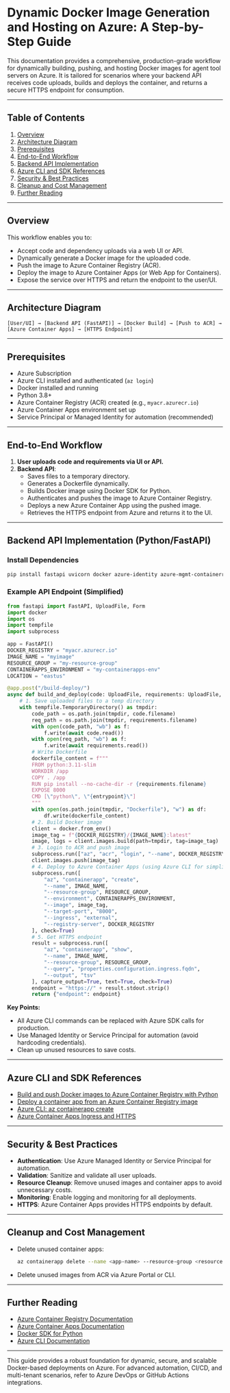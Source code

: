 # Dynamic Docker Image Generation and Hosting on Azure: A Step-by-Step Guide

This documentation provides a comprehensive, production-grade workflow for dynamically building, pushing, and hosting Docker images for agent tool servers on Azure. It is tailored for scenarios where your backend API receives code uploads, builds and deploys the container, and returns a secure HTTPS endpoint for consumption.

---

## Table of Contents
1. [Overview](#overview)
2. [Architecture Diagram](#architecture-diagram)
3. [Prerequisites](#prerequisites)
4. [End-to-End Workflow](#end-to-end-workflow)
5. [Backend API Implementation](#backend-api-implementation)
6. [Azure CLI and SDK References](#azure-cli-and-sdk-references)
7. [Security & Best Practices](#security--best-practices)
8. [Cleanup and Cost Management](#cleanup-and-cost-management)
9. [Further Reading](#further-reading)

---

## Overview

This workflow enables you to:
- Accept code and dependency uploads via a web UI or API.
- Dynamically generate a Docker image for the uploaded code.
- Push the image to Azure Container Registry (ACR).
- Deploy the image to Azure Container Apps (or Web App for Containers).
- Expose the service over HTTPS and return the endpoint to the user/UI.

---

## Architecture Diagram

```
[User/UI] → [Backend API (FastAPI)] → [Docker Build] → [Push to ACR] → [Azure Container Apps] → [HTTPS Endpoint]
```

---

## Prerequisites
- Azure Subscription
- Azure CLI installed and authenticated (`az login`)
- Docker installed and running
- Python 3.8+
- Azure Container Registry (ACR) created (e.g., `myacr.azurecr.io`)
- Azure Container Apps environment set up
- Service Principal or Managed Identity for automation (recommended)

---

## End-to-End Workflow

1. **User uploads code and requirements via UI or API.**
2. **Backend API**:
    - Saves files to a temporary directory.
    - Generates a Dockerfile dynamically.
    - Builds Docker image using Docker SDK for Python.
    - Authenticates and pushes the image to Azure Container Registry.
    - Deploys a new Azure Container App using the pushed image.
    - Retrieves the HTTPS endpoint from Azure and returns it to the UI.

---

## Backend API Implementation (Python/FastAPI)

### Install Dependencies
```bash
pip install fastapi uvicorn docker azure-identity azure-mgmt-containerregistry azure-mgmt-resource azure-mgmt-containerapp
```

### Example API Endpoint (Simplified)
```python
from fastapi import FastAPI, UploadFile, Form
import docker
import os
import tempfile
import subprocess

app = FastAPI()
DOCKER_REGISTRY = "myacr.azurecr.io"
IMAGE_NAME = "myimage"
RESOURCE_GROUP = "my-resource-group"
CONTAINERAPPS_ENVIRONMENT = "my-containerapps-env"
LOCATION = "eastus"

@app.post("/build-deploy/")
async def build_and_deploy(code: UploadFile, requirements: UploadFile, entrypoint: str = Form(...)):
    # 1. Save uploaded files to a temp directory
    with tempfile.TemporaryDirectory() as tmpdir:
        code_path = os.path.join(tmpdir, code.filename)
        req_path = os.path.join(tmpdir, requirements.filename)
        with open(code_path, "wb") as f:
            f.write(await code.read())
        with open(req_path, "wb") as f:
            f.write(await requirements.read())
        # Write Dockerfile
        dockerfile_content = f"""
        FROM python:3.11-slim
        WORKDIR /app
        COPY . /app
        RUN pip install --no-cache-dir -r {requirements.filename}
        EXPOSE 8000
        CMD [\"python\", \"{entrypoint}\"]
        """
        with open(os.path.join(tmpdir, "Dockerfile"), "w") as df:
            df.write(dockerfile_content)
        # 2. Build Docker image
        client = docker.from_env()
        image_tag = f"{DOCKER_REGISTRY}/{IMAGE_NAME}:latest"
        image, logs = client.images.build(path=tmpdir, tag=image_tag)
        # 3. Login to ACR and push image
        subprocess.run(["az", "acr", "login", "--name", DOCKER_REGISTRY.split(".")[0]], check=True)
        client.images.push(image_tag)
        # 4. Deploy to Azure Container Apps (using Azure CLI for simplicity)
        subprocess.run([
            "az", "containerapp", "create",
            "--name", IMAGE_NAME,
            "--resource-group", RESOURCE_GROUP,
            "--environment", CONTAINERAPPS_ENVIRONMENT,
            "--image", image_tag,
            "--target-port", "8000",
            "--ingress", "external",
            "--registry-server", DOCKER_REGISTRY
        ], check=True)
        # 5. Get HTTPS endpoint
        result = subprocess.run([
            "az", "containerapp", "show",
            "--name", IMAGE_NAME,
            "--resource-group", RESOURCE_GROUP,
            "--query", "properties.configuration.ingress.fqdn",
            "--output", "tsv"
        ], capture_output=True, text=True, check=True)
        endpoint = "https://" + result.stdout.strip()
        return {"endpoint": endpoint}
```

**Key Points:**
- All Azure CLI commands can be replaced with Azure SDK calls for production.
- Use Managed Identity or Service Principal for automation (avoid hardcoding credentials).
- Clean up unused resources to save costs.

---

## Azure CLI and SDK References
- [Build and push Docker images to Azure Container Registry with Python](https://learn.microsoft.com/en-us/azure/container-registry/container-registry-python)
- [Deploy a container app from an Azure Container Registry image](https://learn.microsoft.com/en-us/azure/container-apps/get-started?tabs=bash)
- [Azure CLI: az containerapp create](https://learn.microsoft.com/en-us/cli/azure/containerapp?view=azure-cli-latest#az-containerapp-create)
- [Azure Container Apps Ingress and HTTPS](https://learn.microsoft.com/en-us/azure/container-apps/ingress)

---

## Security & Best Practices
- **Authentication**: Use Azure Managed Identity or Service Principal for automation.
- **Validation**: Sanitize and validate all user uploads.
- **Resource Cleanup**: Remove unused images and container apps to avoid unnecessary costs.
- **Monitoring**: Enable logging and monitoring for all deployments.
- **HTTPS**: Azure Container Apps provides HTTPS endpoints by default.

---

## Cleanup and Cost Management
- Delete unused container apps:
  ```bash
  az containerapp delete --name <app-name> --resource-group <resource-group>
  ```
- Delete unused images from ACR via Azure Portal or CLI.

---

## Further Reading
- [Azure Container Registry Documentation](https://learn.microsoft.com/en-us/azure/container-registry/)
- [Azure Container Apps Documentation](https://learn.microsoft.com/en-us/azure/container-apps/)
- [Docker SDK for Python](https://docker-py.readthedocs.io/en/stable/)
- [Azure CLI Documentation](https://learn.microsoft.com/en-us/cli/azure/)

---

This guide provides a robust foundation for dynamic, secure, and scalable Docker-based deployments on Azure. For advanced automation, CI/CD, and multi-tenant scenarios, refer to Azure DevOps or GitHub Actions integrations.
